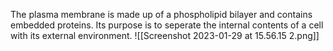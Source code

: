The plasma membrane is made up of a phospholipid bilayer and contains embedded proteins. Its purpose is to seperate the internal contents of a cell with its external environment.
![[Screenshot 2023-01-29 at 15.56.15 2.png]]